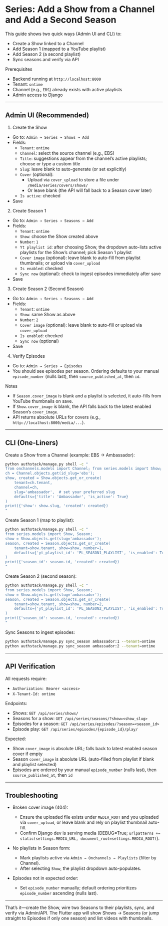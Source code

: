 # Series: Add a Show from a Channel and Add a Second Season

This guide shows two quick ways (Admin UI and CLI) to:
- Create a Show linked to a Channel
- Add Season 1 (mapped to a YouTube playlist)
- Add Season 2 (a second playlist)
- Sync seasons and verify via API

Prerequisites
- Backend running at `http://localhost:8000`
- Tenant: `ontime`
- Channel (e.g., `EBS`) already exists with active playlists
- Admin access to Django

---

## Admin UI (Recommended)

1) Create the Show
- Go to: `Admin → Series → Shows → Add`
- Fields:
  - `Tenant`: `ontime`
  - `Channel`: select the source channel (e.g., EBS)
  - `Title`: suggestions appear from the channel’s active playlists; choose or type a custom title
  - `Slug`: leave blank to auto-generate (or set explicitly)
  - `Cover` (optional):
    - Upload via `cover_upload` to store a file under `/media/series/covers/shows/`
    - Or leave blank (the API will fall back to a Season cover later)
  - `Is active`: checked
- Save

2) Create Season 1
- Go to: `Admin → Series → Seasons → Add`
- Fields:
  - `Tenant`: `ontime`
  - `Show`: choose the Show created above
  - `Number`: `1`
  - `Yt playlist id`: after choosing Show, the dropdown auto-lists active playlists for the Show’s channel; pick Season 1 playlist
  - `Cover image` (optional): leave blank to auto-fill from playlist thumbnails; or upload via `cover_upload`
  - `Is enabled`: checked
  - `Sync now` (optional): check to ingest episodes immediately after save
- Save

3) Create Season 2 (Second Season)
- Go to: `Admin → Series → Seasons → Add`
- Fields:
  - `Tenant`: `ontime`
  - `Show`: same Show as above
  - `Number`: `2`
  - `Cover image` (optional): leave blank to auto-fill or upload via `cover_upload`
  - `Is enabled`: checked
  - `Sync now` (optional)
- Save

4) Verify Episodes
- Go to: `Admin → Series → Episodes`
- You should see episodes per season. Ordering defaults to your manual `episode_number` (nulls last), then `source_published_at`, then `id`.

Notes
- If `Season.cover_image` is blank and a playlist is selected, it auto-fills from YouTube thumbnails on save.
- If `Show.cover_image` is blank, the API falls back to the latest enabled Season’s `cover_image`.
- API returns absolute URLs for covers (e.g., `http://localhost:8000/media/...`).

---

## CLI (One-Liners)

Create a Show from a Channel (example: EBS → Ambassador):
```bash
python authstack/manage.py shell -c "
from onchannels.models import Channel; from series.models import Show;
ch = Channel.objects.get(id_slug='ebs');
show, created = Show.objects.get_or_create(
    tenant=ch.tenant,
    channel=ch,
    slug='ambassador',  # set your preferred slug
    defaults={'title': 'Ambassador', 'is_active': True}
)
print({'show': show.slug, 'created': created})
"
```

Create Season 1 (map to playlist):
```bash
python authstack/manage.py shell -c "
from series.models import Show, Season;
show = Show.objects.get(slug='ambassador');
season, created = Season.objects.get_or_create(
    tenant=show.tenant, show=show, number=1,
    defaults={'yt_playlist_id': 'PL_SEASON1_PLAYLIST', 'is_enabled': True}
)
print({'season_id': season.id, 'created': created})
"
```

Create Season 2 (second season):
```bash
python authstack/manage.py shell -c "
from series.models import Show, Season;
show = Show.objects.get(slug='ambassador');
season, created = Season.objects.get_or_create(
    tenant=show.tenant, show=show, number=2,
    defaults={'yt_playlist_id': 'PL_SEASON2_PLAYLIST', 'is_enabled': True}
)
print({'season_id': season.id, 'created': created})
"
```

Sync Seasons to ingest episodes:
```bash
python authstack/manage.py sync_season ambassador:1 --tenant=ontime
python authstack/manage.py sync_season ambassador:2 --tenant=ontime
```

---

## API Verification

All requests require:
- `Authorization: Bearer <access>`
- `X-Tenant-Id: ontime`

Endpoints:
- Shows: `GET /api/series/shows/`
- Seasons for a show: `GET /api/series/seasons/?show=<show_slug>`
- Episodes for a season: `GET /api/series/episodes/?season=<season_id>`
- Episode play: `GET /api/series/episodes/{episode_id}/play/`

Expected:
- Show `cover_image` is absolute URL; falls back to latest enabled season cover if empty
- Season `cover_image` is absolute URL (auto-filled from playlist if blank and playlist selected)
- Episodes are ordered by your manual `episode_number` (nulls last), then `source_published_at`, then `id`

---

## Troubleshooting

- Broken cover image (404):
  - Ensure the uploaded file exists under `MEDIA_ROOT` and you uploaded via `cover_upload`, or leave blank and rely on playlist thumbnail auto-fill.
  - Confirm Django dev is serving media (DEBUG=True; `urlpatterns += static(settings.MEDIA_URL, document_root=settings.MEDIA_ROOT)`).

- No playlists in Season form:
  - Mark playlists active via `Admin → Onchannels → Playlists` (filter by Channel).
  - After selecting `Show`, the playlist dropdown auto-populates.

- Episodes not in expected order:
  - Set `episode_number` manually; default ordering prioritizes `episode_number` ascending (nulls last).

---

That’s it—create the Show, wire two Seasons to their playlists, sync, and verify via Admin/API. The Flutter app will show Shows → Seasons (or jump straight to Episodes if only one season) and list videos with thumbnails.
